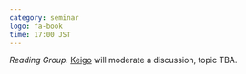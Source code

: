 ```yaml
---
category: seminar
logo: fa-book
time: 17:00 JST
---
```


*Reading Group.* [Keigo](https://kigo24.github.io) will moderate a discussion, topic TBA. 
